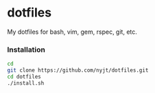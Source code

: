 dotfiles
========

My dotfiles for bash, vim, gem, rspec, git, etc.

### Installation


```bash
cd
git clone https://github.com/nyjt/dotfiles.git
cd dotfiles
./install.sh
```
